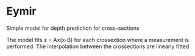 # Eymir
Simple model for depth prediction for cross-sections

The model fits z = Ax(x-B) for each crossextion where a measurement is performed.
The interpolation between the crossections are linearly fitted
